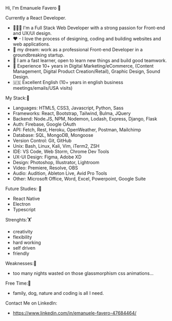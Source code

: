 Hi, I'm Emanuele Favero 👋

Currently a React Developer.

- 🧑🏻‍💻 I'm a Full Stack Web Developer with a strong passion for Front-end and UX/UI design.
- ♥ - I love the process of designing, coding and building websites and web applications.
- 🎯 my dream: work as a professional Front-end Developer in a groundbreaking startup.
- 💪 I am a fast learner, open to learn new things and build good teamwork.
- 📱 Experience 10+ years in Digital Marketing/eCommerce, (Content Management, Digital Product Creation/Retail), Graphic Design, Sound Design.
- 🇺🇸 Excellent English (10+ years in english business meetings/emails/USA visits)

My Stack:💾
- Languages: HTML5, CSS3, Javascript, Python, Sass
- Frameworks: React, Bootstrap, Tailwind, Bulma, JQuery
- Backend: Node.JS, NPM, Nodemon, Lodash, Express, Django, Flask
- Auth: Firebase, Google OAuth
- API: Fetch, Rest, Heroku, OpenWeather, Postman, Mailchimp
- Database: SQL, MongoDB, Mongoose
- Version Control: Git, GitHub
- Unix: Bash, Linux, Kali, Vim, iTerm2, ZSH
- IDE: VS Code, Web Storm, Chrome Dev Tools
- UX-UI Design: Figma, Adobe XD
- Design: Photoshop, Illustrator, Lightroom
- Video: Premiere, Resolve, OBS
- Audio: Audition, Ableton Live, Avid Pro Tools
- Other: Microsoft Office, Word, Excel, Powerpoint, Google Suite

Future Studies: 🛫
- React Native
- Electron
- Typescript

Strenghts:🏋️
- creativity
- flexibility
- hard working
- self driven
- friendly

Weaknesses:🔎
- too many nights wasted on those glassmorphism css animations...

Free Time:🌴
- family, dog, nature and coding is all I need.

Contact Me on LinkedIn:
- https://www.linkedin.com/in/emanuele-favero-47684464/

